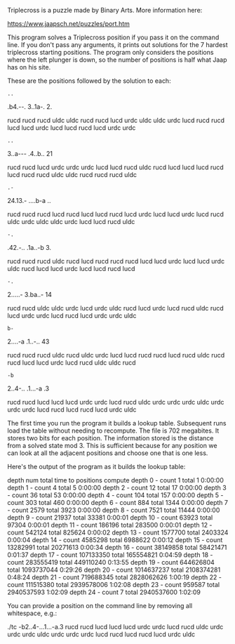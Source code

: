 Triplecross is a puzzle made by Binary Arts. More information here:

  https://www.jaapsch.net/puzzles/port.htm

This program solves a Triplecross position if you pass it on the
command line. If you don't pass any arguments, it prints out solutions
for the 7 hardest triplecross starting positions. The program only
considers the positions where the left plunger is down, so the number
of positions is half what Jaap has on his site.

These are the positions followed by the solution to each:

    ..
.b4.--.
3..1a-.
 2.

rucd rucd rucd uldc uldc rucd rucd lucd urdc uldc uldc urdc lucd rucd rucd lucd
lucd urdc lucd lucd rucd lucd urdc urdc

    ..
3..a---
.4..b..
 21

rucd rucd lucd urdc urdc urdc lucd lucd rucd uldc rucd lucd lucd lucd rucd lucd
rucd rucd uldc uldc rucd rucd rucd uldc

    .-
24.13.-
....b-a
 ..

rucd rucd rucd lucd rucd lucd lucd rucd lucd urdc lucd lucd urdc lucd rucd uldc
urdc uldc uldc urdc lucd lucd rucd uldc

    -.
.42.-..
.1a..-b
 3.

rucd rucd rucd uldc rucd lucd rucd rucd rucd lucd lucd urdc lucd lucd urdc uldc
rucd lucd lucd urdc lucd lucd rucd lucd

    -.
2.....-
3.ba..-
 14

rucd rucd uldc uldc urdc lucd urdc uldc rucd lucd urdc lucd rucd uldc rucd lucd
urdc urdc lucd rucd lucd urdc urdc uldc

    b-
2....-a
.1..-..
 43

rucd rucd rucd uldc rucd uldc urdc lucd lucd rucd rucd lucd rucd uldc rucd rucd
lucd lucd urdc lucd rucd uldc uldc rucd

    -b
2..4-..
.1...-a
 .3

rucd rucd lucd lucd lucd urdc urdc lucd rucd uldc urdc urdc urdc uldc urdc urdc
urdc lucd rucd lucd rucd lucd urdc uldc

The first time you run the program it builds a lookup table. Subsequent runs
load the table without needing to recompute. The file is 702 megabites. It
stores two bits for each position. The information stored is the distance from a
solved state mod 3. This is sufficient because for any position we can look at
all the adjacent positions and choose one that is one less.

Here's the output of the program as it builds the lookup table:

   depth             num            total    time to
                  positions                  compute
depth  0 - count          1 total          1 0:00:00
depth  1 - count          4 total          5 0:00:00
depth  2 - count         12 total         17 0:00:00
depth  3 - count         36 total         53 0:00:00
depth  4 - count        104 total        157 0:00:00
depth  5 - count        303 total        460 0:00:00
depth  6 - count        884 total       1344 0:00:00
depth  7 - count       2579 total       3923 0:00:00
depth  8 - count       7521 total      11444 0:00:00
depth  9 - count      21937 total      33381 0:00:01
depth 10 - count      63923 total      97304 0:00:01
depth 11 - count     186196 total     283500 0:00:01
depth 12 - count     542124 total     825624 0:00:02
depth 13 - count    1577700 total    2403324 0:00:04
depth 14 - count    4585298 total    6988622 0:00:12
depth 15 - count   13282991 total   20271613 0:00:34
depth 16 - count   38149858 total   58421471 0:01:37
depth 17 - count  107133350 total  165554821 0:04:59
depth 18 - count  283555419 total  449110240 0:13:55
depth 19 - count  644626804 total 1093737044 0:29:26
depth 20 - count 1014637237 total 2108374281 0:48:24
depth 21 - count  719688345 total 2828062626 1:00:19
depth 22 - count  111515380 total 2939578006 1:02:08
depth 23 - count     959587 total 2940537593 1:02:09
depth 24 - count          7 total 2940537600 1:02:09

You can provide a position on the command line by removing all whitespace, e.g.:

./tc -b2..4-...1...-a.3
rucd rucd lucd lucd lucd urdc urdc lucd rucd uldc urdc urdc urdc uldc urdc urdc urdc lucd rucd lucd rucd lucd urdc uldc


